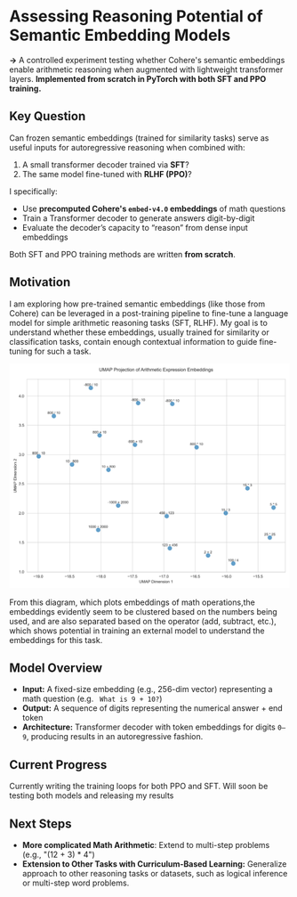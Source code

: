 # Assessing Reasoning Potential of Semantic Embedding Models

**→** A controlled experiment testing whether Cohere's semantic embeddings enable arithmetic reasoning when augmented with lightweight transformer layers. **Implemented from scratch in PyTorch with both SFT and PPO training.**

## Key Question

Can frozen semantic embeddings (trained for similarity tasks) serve as useful inputs for autoregressive reasoning when combined with:

1. A small transformer decoder trained via **SFT**?
2. The same model fine-tuned with **RLHF (PPO)**?

I specifically:

- Use **precomputed Cohere's `embed-v4.0` embeddings** of math questions
- Train a Transformer decoder to generate answers digit-by-digit
- Evaluate the decoder’s capacity to “reason” from dense input embeddings

Both SFT and PPO training methods are written **from scratch**.

## Motivation

I am exploring how pre-trained semantic embeddings (like those from Cohere) can be leveraged in a post-training pipeline to fine-tune a language model for simple arithmetic reasoning tasks (SFT, RLHF). My goal is to understand whether these embeddings, usually trained for similarity or classification tasks, contain enough contextual information to guide fine-tuning for such a task.

![Model Diagram](./arithmetic_embeddings.png)

From this diagram, which plots embeddings of math operations,the embeddings evidently seem to be clustered based on the numbers being used, and are also separated based on the operator (add, subtract, etc.), which shows potential in training an external model to understand the embeddings for this task.

## Model Overview

- **Input:** A fixed-size embedding (e.g., 256-dim vector) representing a math question (e.g. ` What is 9 + 10?`)
- **Output:** A sequence of digits representing the numerical answer + end token
- **Architecture:** Transformer decoder with token embeddings for digits `0–9`, producing results in an autoregressive fashion.

## Current Progress

Currently writing the training loops for both PPO and SFT. Will soon be testing both models and releasing my results

## Next Steps

- **More complicated Math Arithmetic**: Extend to multi-step problems (e.g., "(12 + 3) \* 4")
- **Extension to Other Tasks with Curriculum-Based Learning:** Generalize approach to other reasoning tasks or datasets, such as logical inference or multi-step word problems.
